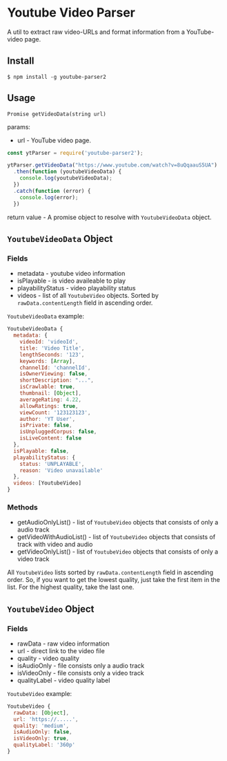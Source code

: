 # Youtube Video Parser
A util to extract raw video-URLs and format information from a YouTube-video page.


## Install

```
$ npm install -g youtube-parser2
```

## Usage
```
Promise getVideoData(string url)
```

params:
* url - YouTube video page.

```js
const ytParser = require('youtube-parser2');

ytParser.getVideoData("https://www.youtube.com/watch?v=8uQqaauS5UA")
  .then(function (youtubeVideoData) {
    console.log(youtubeVideoData);
  })
  .catch(function (error) {
    console.log(error);
  })
```

return value - A promise object to resolve with `YoutubeVideoData` object.

## `YoutubeVideoData` Object

### Fields
* metadata - youtube video information
* isPlayable - is video availeable to play
* playabilityStatus - video playability status
* videos - list of all `YoutubeVideo` objects. Sorted by `rawData.contentLength` field in ascending order.

`YoutubeVideoData` example:
```js
YoutubeVideoData {
  metadata: {
    videoId: 'videoId',
    title: 'Video Title',
    lengthSeconds: '123',
    keywords: [Array],
    channelId: 'channelId',
    isOwnerViewing: false,
    shortDescription: "...",
    isCrawlable: true,
    thumbnail: [Object],
    averageRating: 4.22,
    allowRatings: true,
    viewCount: '123123123',
    author: 'YT User',
    isPrivate: false,
    isUnpluggedCorpus: false,
    isLiveContent: false
  },
  isPlayable: false,
  playabilityStatus: {
    status: 'UNPLAYABLE',
    reason: 'Video unavailable'
  },
  videos: [YoutubeVideo]
}
```

### Methods
* getAudioOnlyList() - list of `YoutubeVideo` objects that consists of only a audio track
* getVideoWithAudioList() - list of `YoutubeVideo` objects that consists of track with video and audio
* getVideoOnlyList() - list of `YoutubeVideo` objects that consists of only a video track

All `YoutubeVideo` lists sorted by `rawData.contentLength` field in ascending order. So, if you want to get the lowest quality, just take the first item in the list. For the highest quality, take the last one.

## `YoutubeVideo` Object

### Fields
* rawData - raw video information
* url - direct link to the video file
* quality - video quality
* isAudioOnly - file consists only a audio track
* isVideoOnly - file consists only a video track
* qualityLabel - video quality label

`YoutubeVideo` example:
```js
YoutubeVideo {
  rawData: [Object],
  url: 'https://.....',
  quality: 'medium',
  isAudioOnly: false,
  isVideoOnly: true,
  qualityLabel: '360p'
}
```
